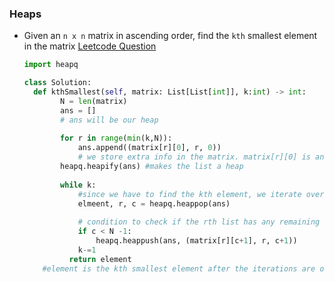 ### Heaps

- Given an `n x n` matrix in ascending order, find the `kth` smallest element in the matrix
  [Leetcode Question](https://leetcode.com/problems/kth-smallest-element-in-a-sorted-matrix/)

  ```python
  import heapq
  
  class Solution:
  	def kthSmallest(self, matrix: List[List[int]], k:int) -> int:
          N = len(matrix)
          ans = []
          # ans will be our heap
          
          for r in range(min(k,N)):
              ans.append((matrix[r][0], r, 0))
              # we store extra info in the matrix. matrix[r][0] is an element of the rth list, r is the index of the list and 0 is the nth element of the rth list
          heapq.heapify(ans) #makes the list a heap
          
          while k:
              #since we have to find the kth element, we iterate over the heap list k times
              elmeent, r, c = heapq.heappop(ans)
              
              # condition to check if the rth list has any remaining elements. If c (the element pointer) is less than N-1 (size of a list bcoz nxn array), we add the c+1th element to the heap
              if c < N -1:
                  heapq.heappush(ans, (matrix[r][c+1], r, c+1))
              k-=1
         	return element
      #element is the kth smallest element after the iterations are over
  ```

  

